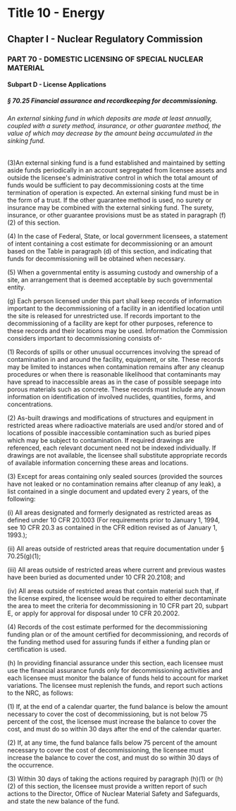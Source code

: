 
# Title 10 - Energy
## Chapter I - Nuclear Regulatory Commission
### PART 70 - DOMESTIC LICENSING OF SPECIAL NUCLEAR MATERIAL
#### Subpart D - License Applications
##### § 70.25 Financial assurance and recordkeeping for decommissioning.
###### An external sinking fund in which deposits are made at least annually, coupled with a surety method, insurance, or other guarantee method, the value of which may decrease by the amount being accumulated in the sinking fund.

(3)An external sinking fund is a fund established and maintained by setting aside funds periodically in an account segregated from licensee assets and outside the licensee's administrative control in which the total amount of funds would be sufficient to pay decommissioning costs at the time termination of operation is expected. An external sinking fund must be in the form of a trust. If the other guarantee method is used, no surety or insurance may be combined with the external sinking fund. The surety, insurance, or other guarantee provisions must be as stated in paragraph (f)(2) of this section.

(4) In the case of Federal, State, or local government licensees, a statement of intent containing a cost estimate for decommissioning or an amount based on the Table in paragraph (d) of this section, and indicating that funds for decommissioning will be obtained when necessary.

(5) When a governmental entity is assuming custody and ownership of a site, an arrangement that is deemed acceptable by such governmental entity.

(g) Each person licensed under this part shall keep records of information important to the decommissioning of a facility in an identified location until the site is released for unrestricted use. If records important to the decommissioning of a facility are kept for other purposes, reference to these records and their locations may be used. Information the Commission considers important to decommissioning consists of-

(1) Records of spills or other unusual occurrences involving the spread of contamination in and around the facility, equipment, or site. These records may be limited to instances when contamination remains after any cleanup procedures or when there is reasonable likelihood that contaminants may have spread to inaccessible areas as in the case of possible seepage into porous materials such as concrete. These records must include any known information on identification of involved nuclides, quantities, forms, and concentrations.

(2) As-built drawings and modifications of structures and equipment in restricted areas where radioactive materials are used and/or stored and of locations of possible inaccessible contamination such as buried pipes which may be subject to contamination. If required drawings are referenced, each relevant document need not be indexed individually. If drawings are not available, the licensee shall substitute appropriate records of available information concerning these areas and locations.

(3) Except for areas containing only sealed sources (provided the sources have not leaked or no contamination remains after cleanup of any leak), a list contained in a single document and updated every 2 years, of the following:

(i) All areas designated and formerly designated as restricted areas as defined under 10 CFR 20.1003 (For requirements prior to January 1, 1994, see 10 CFR 20.3 as contained in the CFR edition revised as of January 1, 1993.);

(ii) All areas outside of restricted areas that require documentation under § 70.25(g)(1);

(iii) All areas outside of restricted areas where current and previous wastes have been buried as documented under 10 CFR 20.2108; and

(iv) All areas outside of restricted areas that contain material such that, if the license expired, the licensee would be required to either decontaminate the area to meet the criteria for decommissioning in 10 CFR part 20, subpart E, or apply for approval for disposal under 10 CFR 20.2002.

(4) Records of the cost estimate performed for the decommissioning funding plan or of the amount certified for decommissioning, and records of the funding method used for assuring funds if either a funding plan or certification is used.

(h) In providing financial assurance under this section, each licensee must use the financial assurance funds only for decommissioning activities and each licensee must monitor the balance of funds held to account for market variations. The licensee must replenish the funds, and report such actions to the NRC, as follows:

(1) If, at the end of a calendar quarter, the fund balance is below the amount necessary to cover the cost of decommissioning, but is not below 75 percent of the cost, the licensee must increase the balance to cover the cost, and must do so within 30 days after the end of the calendar quarter.

(2) If, at any time, the fund balance falls below 75 percent of the amount necessary to cover the cost of decommissioning, the licensee must increase the balance to cover the cost, and must do so within 30 days of the occurrence.

(3) Within 30 days of taking the actions required by paragraph (h)(1) or (h)(2) of this section, the licensee must provide a written report of such actions to the Director, Office of Nuclear Material Safety and Safeguards, and state the new balance of the fund.
